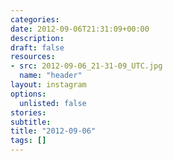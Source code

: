 ```yaml
---
categories:
date: 2012-09-06T21:31:09+00:00
description:
draft: false
resources:
- src: 2012-09-06_21-31-09_UTC.jpg
  name: "header"
layout: instagram
options:
  unlisted: false
stories:
subtitle:
title: "2012-09-06"
tags: []
---
```


 
